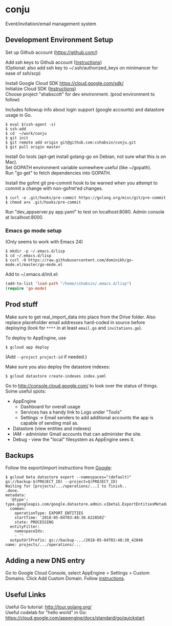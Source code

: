 # conju
Event/invitation/email management system

## Development Environment Setup

Set up Github account (https://github.com/)  

Add ssh keys to Github account ([Instructions](https://help.github.com/enterprise/2.12/user/articles/generating-a-new-ssh-key-and-adding-it-to-the-ssh-agent/))  
(Optional: also add ssh key to ~/.ssh/authorized_keys on minimancer for ease of ssh/scp)

Install Google Cloud SDK	https://cloud.google.com/sdk/  
Initialize Cloud SDK ([Instructions](https://cloud.google.com/sdk/docs/initializing))  
Choose project "shabscott" for dev environment. (prod environment to follow)  

Includes followup info about login support (google accounts) and datastore usage in Go.

```
$ eval $(ssh-agent -s)
$ ssh-add
$ cd  ~/work/conju
$ git init
$ git remote add origin git@github.com:cshabsin/conju.git
$ git pull origin master
```

Install Go tools (apt-get install golang-go on Debian, not sure what this is on Mac).  
Set GOPATH environment variable somewhere useful (like ~/gopath).  
Run "go get" to fetch dependencies into GOPATH.

Install the gofmt git pre-commit hook to be warned when you attempt to
commit a change with non-gofmt'ed changes.

```
$ curl -o .git/hooks/pre-commit https://golang.org/misc/git/pre-commit
$ chmod a+x .git/hooks/pre-commit
```

Run "dev_appserver.py app.yaml" to test on localhost:8080. Admin console at localhost:8000.

### Emacs go mode setup

(Only seems to work with Emacs 24)

```
$ mkdir -p ~/.emacs.d/lisp
$ cd ~/.emacs.d/lisp
$ curl -O https://raw.githubusercontent.com/dominikh/go-mode.el/master/go-mode.el
```

Add to ~/.emacs.d/init.el:
```lisp
(add-to-list 'load-path "/home/cshabsin/.emacs.d/lisp")
(require 'go-mode)
```

## Prod stuff

Make sure to get real_import_data into place from the Drive
folder. Also replace placeholder email addresses hard-coded in source
before deploying (look for `****` in at least `email.go` and
`invitations.go`).

To deploy to AppEngine, use

```
$ gcloud app deploy
```

(Add `--project project-id` if needed.)

Make sure you also deploy the datastore indexes:

```
$ gcloud datastore create-indexes index.yaml
```

Go to http://console.cloud.google.com/ to look over the status of
things. Some useful spots:

 * AppEngine
   * Dashboard for overall usage
   * Services has a handy link to Logs under "Tools"
   * Settings -> Email senders to add additional accounts the app is
     capable of sending mail as.
 * Datastore (view entities and indexes)
 * IAM - administer Gmail accounts that can administer the site.
 * Debug - view the "local" filesystem as AppEngine sees it.

## Backups

Follow the export/import instructions from [Google](https://cloud.google.com/datastore/docs/export-import-entities):

```
$ gcloud beta datastore export --namespaces="(default)" gs://backup-$(PROJECT_ID) --project=$(PROJECT_ID)
Waiting for [projects/.../operations/...] to finish..
.done.
metadata:
  '@type': type.googleapis.com/google.datastore.admin.v1beta1.ExportEntitiesMetadata
  common:
    operationType: EXPORT_ENTITIES
    startTime: '2018-05-04T03:48:30.622850Z'
    state: PROCESSING
  entityFilter:
    namespaceIds:
    - ''
  outputUrlPrefix: gs://backup-.../2018-05-04T03:48:30_42848
name: projects/.../operations/...
```

## Adding a new DNS entry

Go to Google Cloud Console, select AppEngine > Settings > Custom Domains. Click Add Custom Domain. 
Follow [instructions](https://cloud.google.com/appengine/docs/standard/python/mapping-custom-domains).

## Useful Links

Useful Go tutorial: http://tour.golang.org/  
Useful codelab for "hello world" in Go: https://cloud.google.com/appengine/docs/standard/go/quickstart
